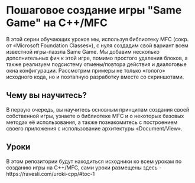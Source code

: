 # Пошаговое создание игры "Same Game" на С++/MFC

В этой серии обучающих уроков мы, используя библиотеку MFC (сокр. от «Microsoft Foundation Classes»), с нуля создадим свой вариант всем известной игры-паззла Same Game. Мы добавим несколько дополнительных фич к этой игре, помимо простого удаления блоков, а также реализуем подсистему отмены/повтора действия и диалоговые окна конфигурации. Рассмотрим примеры не только «голого» исходного кода, но и поэтапную разработку вместе со скриншотами.

<h2>Чему вы научитесь?</h2>
В первую очередь, вы научитесь основным принципам создания своей собственной игры, узнаете о библиотеке MFC и о некоторых базовых методах её использования, а также познакомитесь с построением своего приложения с использование архитектуры «Document/View». 

<h2>Уроки</h2>
В этом репозитории будут находиться исходники ко всем урокам по созданию игры на С++/MFC, сами уроки размещены здесь - https://ravesli.com/uroki-cpp/#toc-1
